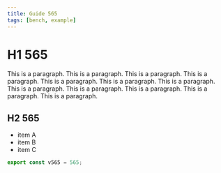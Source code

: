 ```yaml
---
title: Guide 565
tags: [bench, example]
---
```


# H1 565

This is a paragraph. This is a paragraph. This is a paragraph. This is a paragraph. This is a paragraph. This is a paragraph. This is a paragraph. This is a paragraph. This is a paragraph. This is a paragraph. This is a paragraph. This is a paragraph. 

## H2 565

- item A
- item B
- item C

```ts
export const v565 = 565;
```